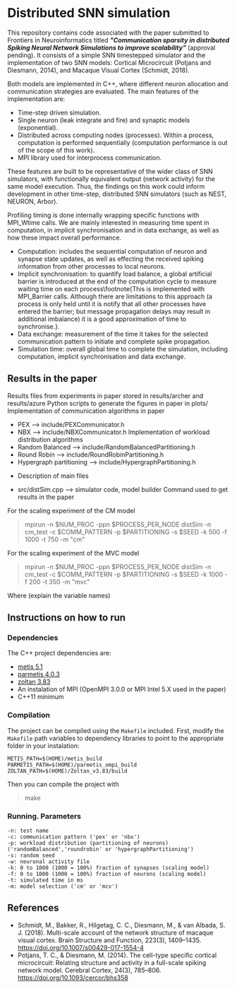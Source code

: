 # Distributed SNN simulation

This repository contains code associated with the paper submitted to Frontiers in Neuroinformatics titled ***"Communication sparsity in distributed Spiking Neural Network Simulations to improve scalability"*** (approval pending). It consists of a simple SNN timestepped simulator and the implementation of two SNN models: Cortical Microcircuit (Potjans and Diesmann, 2014), and  Macaque Visual Cortex (Schmidt, 2018). 

Both models are implemented in C++, where different neuron allocation and communication strategies are evaluated. The main features of the implementation are:

* Time-step driven simulation.
* Single neuron (leak integrate and fire) and synaptic models (exponential). 
* Distributed across computing nodes (processes). Within a process, computation is performed sequentially (computation performance is out of the scope of this work).
* MPI library used for interprocess communication.

These features are built to be representative of the wider class of SNN simulators, with functionally equivalent output (network activity) for the same model execution. Thus, the findings on this work could inform development in other time-step, distributed SNN simulators (such as NEST, NEURON, Arbor).

Profiling timing is done internally wrapping specific functions with MPI_Wtime calls. We are mainly interested in measuring time spent in computation, in implicit synchronisation and in data exchange, as well as how these impact overall performance.

* Computation: includes the sequential computation of neuron and synapse state updates, as well as effecting the received spiking information from other processes to local neurons.
* Implicit synchronisation: to quantify load balance, a global artificial barrier is introduced at the end of the computation cycle to measure waiting time on each process\footnote{This is implemented with MPI\_Barrier calls. Although there are limitations to this approach (a process is only held until it is notify that all other processes have entered the barrier; but message propagation delays may result in additional imbalance) it is a good approximation of time to synchronise.}. 
* Data exchange: measurement of the time it takes for the selected communication pattern to initiate and complete spike propagation.
* Simulation time: overall global time to complete the simulation, including computation, implicit synchronisation and data exchange.


## Results in the paper

Results files from experiments in paper stored in results/archer and results/azure
Python scripts to generate the figures in paper in plots/
Implementation of communication algorithms in paper
* PEX --> include/PEXCommunicator.h
* NBX --> include/NBXCommunicator.h
Implementation of workload distribution algorithms
* Random Balanced --> include/RandomBalancedPartitioning.h
* Round Robin --> include/RoundRobinPartitioning.h
* Hypergraph partitioning --> include/HypergraphPartitioning.h
- Description of main files
* src/distSim.cpp --> simulator code, model builder
Command used to get results in the paper

For the scaling experiment of the CM model
> mpirun -n $NUM_PROC -ppn $PROCESS_PER_NODE distSim -n cm_test -c $COMM_PATTERN -p $PARTITIONING -s $SEED -k 500 -f 1000 -t 750 -m "cm"

For the scaling experiment of the MVC model
> mpirun -n $NUM_PROC -ppn $PROCESS_PER_NODE distSim -n cm_test -c $COMM_PATTERN -p $PARTITIONING -s $SEED -k 1000 -f 200 -t 350 -m "mvc"

Where (explain the variable names)


## Instructions on how to run

### Dependencies

The C++ project dependencies are: 
* [metis 5.1](http://glaros.dtc.umn.edu/gkhome/metis/metis/download)
* [parmetis 4.0.3]( http://glaros.dtc.umn.edu/gkhome/metis/parmetis/download)
* [zoltan 3.83](http://www.cs.sandia.gov/Zoltan/Zoltan_download.html)
* An instalation of MPI (OpenMPI 3.0.0 or MPI Intel 5.X used in the paper)
* C++11 minimum

### Compilation 

The project can be compiled using the `Makefile` included. First, modify the `Makefile` path variables to dependency libraries to point to the appropriate folder in your instalation:
```
METIS_PATH=$(HOME)/metis_build
PARMETIS_PATH=$(HOME)/parmetis_ompi_build
ZOLTAN_PATH=$(HOME)/Zoltan_v3.83/build
```
Then you can compile the project with
> make

	
### Running. Parameters
```
-n: test name
-c: communication pattern ('pex' or 'nbx')
-p: workload distribution (partitioning of neurons) ('randomBalanced','roundrobin' or 'hypergraphPartitioning')
-s: random seed
-w: neuronal activity file 
-k: 0 to 1000 (1000 = 100%) fraction of synapses (scaling model)
-f: 0 to 1000 (1000 = 100%) fraction of neurons (scaling model)
-t: simulated time in ms
-m: model selection ('cm' or 'mcv')
```

## References
- Schmidt, M., Bakker, R., Hilgetag, C. C., Diesmann, M., & van Albada, S. J. (2018). Multi-scale account of the network structure of macaque visual cortex. Brain Structure and Function, 223(3), 1409–1435. https://doi.org/10.1007/s00429-017-1554-4
- Potjans, T. C., & Diesmann, M. (2014). The cell-type specific cortical microcircuit: Relating structure and activity in a full-scale spiking network model. Cerebral Cortex, 24(3), 785–806. https://doi.org/10.1093/cercor/bhs358

